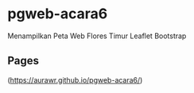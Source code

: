 # pgweb-acara6
Menampilkan Peta Web Flores Timur Leaflet Bootstrap

## Pages
(https://aurawr.github.io/pgweb-acara6/)